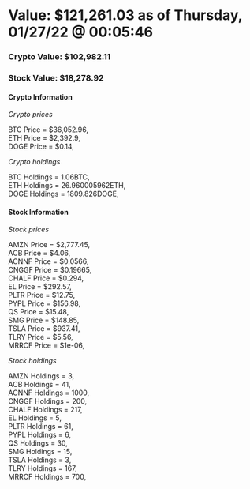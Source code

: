 # Value: $121,261.03 as of Thursday, 01/27/22 @ 00:05:46 

### Crypto Value: $102,982.11

### Stock Value: $18,278.92

#### Crypto Information 
*Crypto prices* 

BTC Price = $36,052.96,  
ETH Price = $2,392.9,  
DOGE Price = $0.14,  


*Crypto holdings* 

BTC Holdings = 1.06BTC,  
ETH Holdings = 26.960005962ETH,  
DOGE Holdings = 1809.826DOGE,  


#### Stock Information 

*Stock prices* 

AMZN Price = $2,777.45,  
ACB Price = $4.06,  
ACNNF Price = $0.0566,  
CNGGF Price = $0.19665,  
CHALF Price = $0.294,  
EL Price = $292.57,  
PLTR Price = $12.75,  
PYPL Price = $156.98,  
QS Price = $15.48,  
SMG Price = $148.85,  
TSLA Price = $937.41,  
TLRY Price = $5.56,  
MRRCF Price = $1e-06,  


*Stock holdings* 

AMZN Holdings = 3,  
ACB Holdings = 41,  
ACNNF Holdings = 1000,  
CNGGF Holdings = 200,  
CHALF Holdings = 217,  
EL Holdings = 5,  
PLTR Holdings = 61,  
PYPL Holdings = 6,  
QS Holdings = 30,  
SMG Holdings = 15,  
TSLA Holdings = 3,  
TLRY Holdings = 167,  
MRRCF Holdings = 700,  



